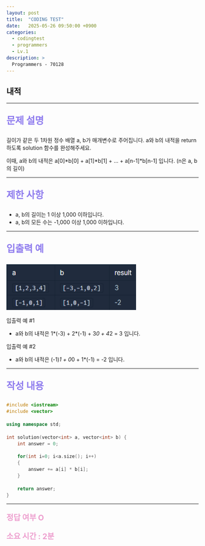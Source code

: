 ```yaml
---
layout: post
title:  "CODING TEST"
date:   2025-05-26 09:50:00 +0900
categories:
  - codingtest
  - programmers
  - Lv.1
description: >
  Programmers - 70128
---
```

## 내적

---

<p style = "color:#8f7cee; font-size:25px; font-weight:bold">
문제 설명
</p>

길이가 같은 두 1차원 정수 배열 a, b가 매개변수로 주어집니다. a와 b의 내적을 return 하도록 solution 함수를 완성해주세요.

이때, a와 b의 내적은 a[0]*b[0] + a[1]*b[1] + ... + a[n-1]*b[n-1] 입니다. (n은 a, b의 길이)

---
<p style = "color:#8f7cee; font-size:25px; font-weight:bold">
제한 사항
</p>

- a, b의 길이는 1 이상 1,000 이하입니다.
- a, b의 모든 수는 -1,000 이상 1,000 이하입니다.

---

<p style = "color:#8f7cee; font-size:25px; font-weight:bold">
입출력 예
</p>

<img src = "/assets/img/codingtest/70128.png" width = "340" height = "120">

입출력 예 #1
- a와 b의 내적은 1*(-3) + 2*(-1) + 3*0 + 4*2 = 3 입니다.

입출력 예 #2
- a와 b의 내적은 (-1)*1 + 0*0 + 1*(-1) = -2 입니다.

---

<p style = "color:#8f7cee; font-size:25px; font-weight:bold">
작성 내용
</p>

```C++
#include <iostream>
#include <vector>

using namespace std;

int solution(vector<int> a, vector<int> b) {
    int answer = 0;
    
    for(int i=0; i<a.size(); i++)
    {
        answer += a[i] * b[i];
    }
    
    return answer;
}
```

---

<p style = "color:#ed9ece; font-size:20px; font-weight:bold">
정답 여부 O
</p>

<p style = "color:#ed9ece; font-size:20px; font-weight:bold">
소요 시간 : 2분
</p>

